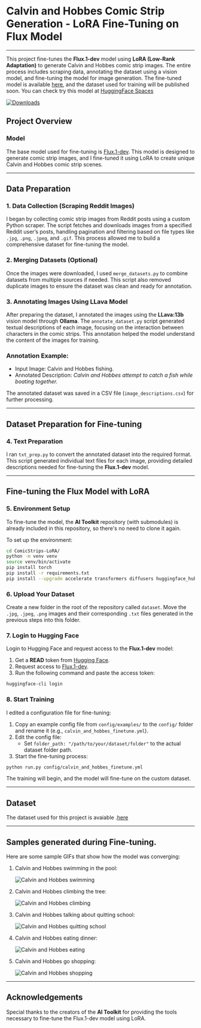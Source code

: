 
# Calvin and Hobbes Comic Strip Generation - LoRA Fine-Tuning on Flux Model
---
This project fine-tunes the **Flux.1-dev** model using **LoRA (Low-Rank Adaptation)** to generate Calvin and Hobbes comic strip images. The entire process includes scraping data, annotating the dataset using a vision model, and fine-tuning the model for image generation. The fine-tuned model is available [here](https://huggingface.co/zhreyu/ComicStrips-Lora-Fluxdev), and the dataset used for training will be published soon.
You can check try this model at [HuggingFace Spaces](https://huggingface.co/spaces/zhreyu/zhreyu-ComicStrips-Lora-Fluxdev)

[![Downloads](https://img.shields.io/badge/downloads-20k-blue)](https://huggingface.co/zhreyu/ComicStrips-Lora-Fluxdev)

## Project Overview

### **Model**
The base model used for fine-tuning is [Flux.1-dev](https://huggingface.co/black-forest-labs/FLUX.1-dev). This model is designed to generate comic strip images, and I fine-tuned it using LoRA to create unique Calvin and Hobbes comic strip scenes.

---

## Data Preparation

### 1. **Data Collection (Scraping Reddit Images)**

I began by collecting comic strip images from Reddit posts using a custom Python scraper. The script fetches and downloads images from a specified Reddit user’s posts, handling pagination and filtering based on file types like `.jpg`, `.png`, `.jpeg`, and `.gif`. This process allowed me to build a comprehensive dataset for fine-tuning the model.

### 2. **Merging Datasets (Optional)**

Once the images were downloaded, I used `merge_datasets.py` to combine datasets from multiple sources if needed. This script also removed duplicate images to ensure the dataset was clean and ready for annotation.

### 3. **Annotating Images Using LLava Model**

After preparing the dataset, I annotated the images using the **LLava:13b** vision model through **Ollama**. The `annotate_dataset.py` script generated textual descriptions of each image, focusing on the interaction between characters in the comic strips. This annotation helped the model understand the content of the images for training.

### Annotation Example:
- Input Image: Calvin and Hobbes fishing.
- Annotated Description: *Calvin and Hobbes attempt to catch a fish while boating together.*

The annotated dataset was saved in a CSV file (`image_descriptions.csv`) for further processing.

---

## Dataset Preparation for Fine-tuning

### 4. **Text Preparation**

I ran `txt_prep.py` to convert the annotated dataset into the required format. This script generated individual text files for each image, providing detailed descriptions needed for fine-tuning the **Flux.1-dev** model.

---

## Fine-tuning the Flux Model with LoRA

### 5. **Environment Setup**

To fine-tune the model, the **AI Toolkit** repository (with submodules) is already included in this repository, so there's no need to clone it again.

To set up the environment:

```bash
cd ComicStrips-LoRA/
python -m venv venv
source venv/bin/activate
pip install torch
pip install -r requirements.txt
pip install --upgrade accelerate transformers diffusers huggingface_hub
```

### 6. **Upload Your Dataset**

Create a new folder in the root of the repository called `dataset`. Move the `.jpg`, `.jpeg`, `.png` images and their corresponding `.txt` files generated in the previous steps into this folder.

### 7. **Login to Hugging Face**

Login to Hugging Face and request access to the **Flux.1-dev** model:

1. Get a **READ** token from [Hugging Face](https://huggingface.co/).
2. Request access to [Flux.1-dev](https://huggingface.co/black-forest-labs/FLUX.1-dev).
3. Run the following command and paste the access token:

```bash
huggingface-cli login
```

### 8. **Start Training**

I edited a configuration file for fine-tuning:

1. Copy an example config file from `config/examples/` to the `config/` folder and rename it (e.g., `calvin_and_hobbes_finetune.yml`).
2. Edit the config file:
    - Set `folder_path: "/path/to/your/dataset/folder"` to the actual dataset folder path.
3. Start the fine-tuning process:

```bash
python run.py config/calvin_and_hobbes_finetune.yml
```

The training will begin, and the model will fine-tune on the custom dataset.

---

## Dataset

The dataset used for this project is avaiable .[here](https://www.kaggle.com/datasets/zhreyyy/calvin-and-hobbs-text-image-dataset)

---

## Samples generated during Fine-tuning. 

Here are some sample GIFs that show how the model was converging:

1. Calvin and Hobbes swimming in the pool:

   ![Calvin and Hobbes swimming](GIFs/group_0.gif) 

2. Calvin and Hobbes climbing the tree:

   ![Calvin and Hobbes climbing](GIFs/group_1.gif)

3. Calvin and Hobbes talking about quitting school:

   ![Calvin and Hobbes quitting school](GIFs/group_2.gif)

4. Calvin and Hobbes eating dinner:

   ![Calvin and Hobbes eating](GIFs/group_3.gif)

5. Calvin and Hobbes go shopping:

   ![Calvin and Hobbes shopping](GIFs/group_4.gif)

---

## Acknowledgements

Special thanks to the creators of the **AI Toolkit** for providing the tools necessary to fine-tune the Flux.1-dev model using LoRA. 
